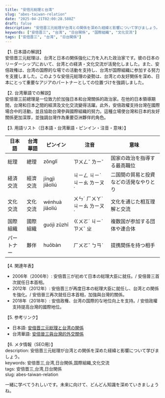 ```yaml
---
title: "安倍元総理と台湾"
slug: "abes-taiwan-relation"
date: "2025-04-21T02:00:28.580Z"
draft: false
description: "安倍晋三元総理が台湾との関係を深めた経緯と影響について学びましょう。"
keywords: ["安倍晋三", "台湾", "日台関係", "国際組織", "文化交流"]
tags: ["安倍晋三", "台湾", "日台関係"]
---
```


【1. 日本語の解説】  
安倍晋三元総理は、台湾と日本の関係強化に力を入れた政治家です。彼の日本のリーダーシップにおいて、台湾との経済・文化交流が活発化しました。また、安倍政権は、台湾の国際的な場での活動を支持し、台湾が国際組織に参加する努力を支援しました。このような安倍元総理の姿勢は、台湾との友好関係を深め、日本にとって重要なアジアのパートナーとしての位置づけを強調しました。

【2. 台湾華語での解説】  
安倍晉三前總理是一位致力於加強日本和台灣關係的政治家。在他的日本領導期間，台灣和日本之間的經濟及文化交流變得活躍。此外，安倍政權支持台灣在國際場合中的活動，並且協助台灣參與國際組織的努力。這種立場使台灣和日本的友好關係更加深厚，並強調台灣作為重要亞洲夥伴的角色。

【3. 用語リスト（日本語・台湾華語・ピンイン・注音・意味）】  

| 日本語       | 台湾華語         | ピンイン      | 注音      | 意味                               |
|--------------|-----------------|--------------|----------|----------------------------------|
| 総理          | 總理             | zǒnglǐ        | ㄗㄨㄥˇ ㄌㄧˇ | 国家の政治を指導する最高職位         |
| 経済交流      | 經濟交流         | jīngjì jiāoliú | ㄐㄧㄥ ㄐㄧˋ ㄐㄧㄠ ㄌㄧㄡˊ| 二国間の貿易と投資などの活発なやりとり|
| 文化交流      | 文化交流         | wénhuà jiāoliú | ㄨㄣˊ ㄏㄨㄚˋ ㄐㄧㄠ ㄌㄧㄡˊ| 文化を通じた相互理解と交流          |
| 国際組織      | 國際組織         | guójì zǔzhī    | ㄍㄨㄛˊ ㄐㄧˋ ㄗㄨˇ ㄓ             | 複数国が参加する団体や連合体          |
| パートナー    | 夥伴             | huǒbàn        | ㄏㄨㄛˇ ㄅㄢˋ | 提携関係を持つ相手                 |

【4. 関連年表】  

- 2006年（2006年）: 安倍晋三が初めて日本の総理大臣に就任。/ 安倍晉三首次就任日本首相。
- 2012年（2012年）: 安倍晋三が再度日本の総理大臣に就任し、台湾との関係を強化。/ 安倍晉三再次就任日本首相，加強與台灣的關係。
- 2018年（2018年）: 安倍政権、台湾の国際的な地位向上を支持。/ 安倍政權支持提高台灣的國際地位。

【5. 参考リンク】  
- 日本語: [安倍晋三元総理と台湾の関係](https://www.sankei.com/article/20210701/6ZCTZ7LMXZPCVHFFUU6B26T7VA/)
- 台湾華語: [安倍晉三與台灣的外交關係](https://www.cw.com.tw/article/5108183)

【6. メタ情報（SEO用）】  
description: 安倍晋三元総理が台湾との関係を深めた経緯と影響について学びましょう。  
keywords: 安倍晋三,台湾,日台関係,国際組織,文化交流  
tags: 安倍晋三,台湾,日台関係  
slug: abes-taiwan-relation

一緒に学べてうれしいです。未来に向けて、どんどん知識を深めていきましょうね。